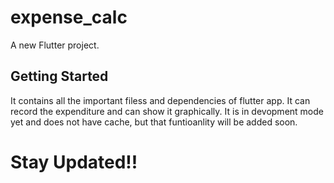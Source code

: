 # expense_calc

A new Flutter project.

## Getting Started

It contains all the important filess and dependencies of flutter app.
It can record the expenditure and can show it graphically.
It is in devopment mode yet and does not have cache,
but that funtioanlity will be added soon.

# Stay Updated!!
